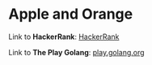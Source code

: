 # Apple and Orange

Link to **HackerRank**: [HackerRank](https://www.hackerrank.com/challenges/apple-and-orange/problem)

Link to **The Play Golang**: [play.golang.org](https://play.golang.org/p/FGC0roVtVZO)
